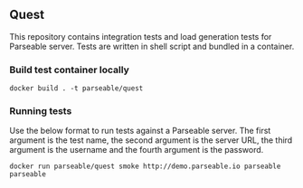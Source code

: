 ## Quest

This repository contains integration tests and load generation tests for Parseable server. Tests are written in shell script and bundled in a container.

### Build test container locally

```
docker build . -t parseable/quest
```

### Running tests

Use the below format to run tests against a Parseable server. The first argument is the test name, the second argument is the server URL, the third argument is the username and the fourth argument is the password.

```
docker run parseable/quest smoke http://demo.parseable.io parseable parseable
```
